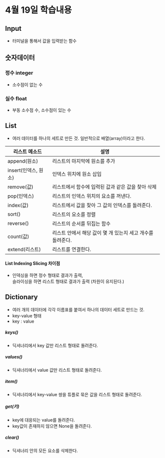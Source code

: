 # 4월 19일 학습내용
## Input
- 터미널을 통해서 값을 입력받는 함수

## 숫자데이터
### 정수 integer
- 소수점이 없는 수
### 실수 float
- 부동 소수점 수, 소수점이 있는 수

## List
- 여러 데이터를 하나의 세트로 만든 것. 일반적으로 배열(array)이라고 한다.

리스트 메소드 | 설명
------|----
append(원소) | 리스트의 마지막에 원소를 추가
insert(인덱스, 원소) | 인덱스 위치에 원소 삽입
remove(값) | 리스트에서 함수에 입력된 값과 같은 값을 찾아 삭제
pop(인덱스) | 리스트의 인덱스 위치의 요소를 꺼낸다.
index(값) | 리스트에서 값을 찾아 그 값의 인덱스를 돌려준다.
sort() | 리스트의 요소를 정렬
reverse() | 리스트의 순서를 뒤집는 함수
count(값) | 리스트 안에서 해당 값이 몇 개 있는지 세고 개수를 돌려준다.
extend(리스트) | 리스트를 연결한다.

#### List Indexing Slicing 차이점
- 인덱싱을 하면 정수 형태로 결과가 출력, <br>
슬라이싱을 하면 리스트 형태로 결과가 출력 (차원이 유지된다.)

## Dictionary
- 여러 개의 데이터에 각각 이름표를 붙여서 하나의 데이터 세트로 만드는 것.
- key-value 형태
- key : value

##### keys()
- 딕셔너리에서 key 값만 리스트 형태로 돌려준다.
##### values()
- 딕셔너리에서 value 값만 리스트 형태로 돌려준다.
##### item()
- 딕셔너리에서 key-value 쌍을 튜플로 묶은 값을 리스트 형태로 돌려준다.
##### get(키)
- key에 대응되는 value를 돌려준다.
- key값이 존재하지 않으면 None을 돌려준다.

##### clear()
- 딕셔너리 안의 모든 요소를 삭제한다.

